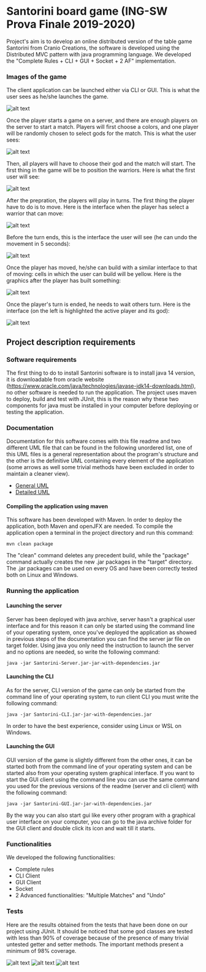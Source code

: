 # Santorini board game (ING-SW Prova Finale 2019-2020)
Project's aim is to develop an online distributed version of the table game Santorini from Cranio Creations, the software is developed using the Distributed MVC pattern with java programming language. We developed the "Complete Rules + CLI + GUI + Socket + 2 AF" implementation.

### Images of the game
The client application can be launched either via CLI or GUI. This is what the user sees as he/she launches the game.

![alt text](https://github.com/marcopetri98/ing-sw-2020-petri-piccirillo-restifo/blob/master/deliveries/images/Home.png)

Once the player starts a game on a server, and there are enough players on the server to start a match. Players will first choose a colors, and one player will be randomly chosen to select gods for the match. This is what the user sees:

![alt text](https://github.com/marcopetri98/ing-sw-2020-petri-piccirillo-restifo/blob/master/deliveries/images/Choose_god.png)

Then, all players will have to choose their god and the match will start. The first thing in the game will be to position the warriors. Here is what the first user will see:

![alt text](https://github.com/marcopetri98/ing-sw-2020-petri-piccirillo-restifo/blob/master/deliveries/images/Preparation.png)

After the prepration, the players will play in turns. The first thing the player have to do is to move. Here is the interface when the player has select a warrior that can move:

![alt text](https://github.com/marcopetri98/ing-sw-2020-petri-piccirillo-restifo/blob/master/deliveries/images/Move.png)

Before the turn ends, this is the interface the user will see (he can undo the movement in 5 seconds):

![alt text](https://github.com/marcopetri98/ing-sw-2020-petri-piccirillo-restifo/blob/master/deliveries/images/Moved_with_undo_counter.png)

Once the player has moved, he/she can build with a similar interface to that of moving: cells in which the user can build will be yellow. Here is the graphics after the player has built something:

![alt text](https://github.com/marcopetri98/ing-sw-2020-petri-piccirillo-restifo/blob/master/deliveries/images/Build_with_undo_counter.png)

Once the player's turn is ended, he needs to wait others turn. Here is the interface (on the left is highlighted the active player and its god):

![alt text](https://github.com/marcopetri98/ing-sw-2020-petri-piccirillo-restifo/blob/master/deliveries/images/Others_turn.png)

## Project description requirements

### Software requirements
The first thing to do to install Santorini software is to install java 14 version, it is downloadable from oracle website (https://www.oracle.com/java/technologies/javase-jdk14-downloads.html), no other software is needed to run the application.
The project uses maven to deploy, build and test with JUnit, this is the reason why these two components for java must be installed in your computer before deploying or testing the application.

### Documentation
Documentation for this software comes with this file readme and two different UML file that can be found in the following unordered list, one of this UML files is a general representation about the program's structure and the other is the definitive UML containing every element of the application (some arrows as well some trivial methods have been excluded in order to maintain a cleaner view).
- [General UML](https://github.com/marcopetri98/ing-sw-2020-petri-piccirillo-restifo/blob/master/deliveries/UML/UML_Generic.pdf)
- [Detailed UML](https://github.com/marcopetri98/ing-sw-2020-petri-piccirillo-restifo/blob/master/deliveries/UML/UML_Final.pdf)
#### Compiling the application using maven
This software has been developed with Maven. In order to deploy the application, both Maven and openJFX are needed. To compile the application open a terminal in the project directory and run this command:
```
mvn clean package
```
The "clean" command deletes any precedent build, while the "package" command actually creates the new .jar packages in the "target" directory.<br/>
The .jar packages can be used on every OS and have been correctly tested both on Linux and Windows.

### Running the application
#### Launching the server
Server has been deployed with java archive, server hasn't a graphical user interface and for this reason it can only be started using the command line of your operating system, once you've deployed the application as showed in previous steps of the documentation you can find the server jar file on target folder. Using java you only need the instruction to launch the server and no options are needed, so write the following command:
```
java -jar Santorini-Server.jar-jar-with-dependencies.jar
```

#### Launching the CLI
As for the server, CLI version of the game can only be started from the command line of your operating system, to run client CLI you must write the following command:
```
java -jar Santorini-CLI.jar-jar-with-dependencies.jar
```
In order to have the best experience, consider using Linux or WSL on Windows.

#### Launching the GUI
GUI version of the game is slightly different from the other ones, it can be started both from the command line of your operating system and can be started also from your operating system graphical interface. If you want to start the GUI client using the command line you can use the same command you used for the previous versions of the readme (server and cli client) with the following command:
```
java -jar Santorini-GUI.jar-jar-with-dependencies.jar
```
By the way you can also start gui like every other program with a graphical user interface on your computer, you can go to the java archive folder for the GUI client and double click its icon and wait till it starts.

### Functionalities
We developed the following functionalities:
* Complete rules
* CLI Client
* GUI Client
* Socket
* 2 Advanced functionalities: "Multiple Matches" and "Undo"

### Tests
Here are the results obtained from the tests that have been done on our project using JUnit. It should be noticed that some god classes are tested with less than 90% of coverage because of the presence of many trivial untested getter and setter methods. The important methods present a minimum of 98% coverage.

![alt text](https://github.com/marcopetri98/ing-sw-2020-petri-piccirillo-restifo/blob/master/deliveries/Tests/tests_1.PNG)
![alt text](https://github.com/marcopetri98/ing-sw-2020-petri-piccirillo-restifo/blob/master/deliveries/Tests/tests_2.PNG)
![alt text](https://github.com/marcopetri98/ing-sw-2020-petri-piccirillo-restifo/blob/master/deliveries/Tests/tests_3.PNG)

